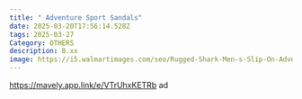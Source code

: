 ```yaml
---
title: " Adventure Sport Sandals"
date: 2025-03-20T17:56:14.528Z
tags: 2025-03-27
Category: OTHERS
description: 8.xx
image: https://i5.walmartimages.com/seo/Rugged-Shark-Men-s-Slip-On-Adventure-Sport-Sandals-Sizes-7-13_4fb7eaf4-dc6e-4a35-9ddf-19f880e6c2d1.079932cf9e9a3c6ba7bfb61f2224add8.jpeg?odnHeight=640&odnWidth=640&odnBg=FFFFFF
---
```

https://mavely.app.link/e/VTrUhxKETRb   ad